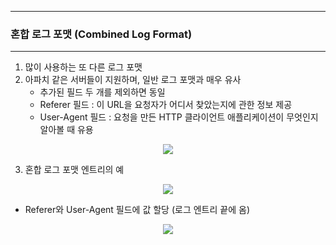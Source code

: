 -----
### 혼합 로그 포맷 (Combined Log Format)
-----
1. 많이 사용하는 또 다른 로그 포맷
2. 아파치 같은 서버들이 지원하며, 일반 로그 포맷과 매우 유사
   - 추가된 필드 두 개를 제외하면 동일
   - Referer 필드 : 이 URL을 요청자가 어디서 찾았는지에 관한 정보 제공
   - User-Agent 필드 : 요청을 만든 HTTP 클라이언트 애플리케이션이 무엇인지 알아볼 때 유용
<div align="center">
<img src="https://github.com/user-attachments/assets/4fbcf0ef-43e8-4f1d-8bde-5ffb9482b9a7">
</div>

3. 혼합 로그 포맷 엔트리의 예
<div align="center">
<img src="https://github.com/user-attachments/assets/109129b0-2b6a-42df-afb0-59828e38ab9f">
</div>

   - Referer와 User-Agent 필드에 값 할당 (로그 엔트리 끝에 옴)
<div align="center">
<img src="https://github.com/user-attachments/assets/d40bad0a-61ab-4f93-8c5b-594db343897d">
</div>
